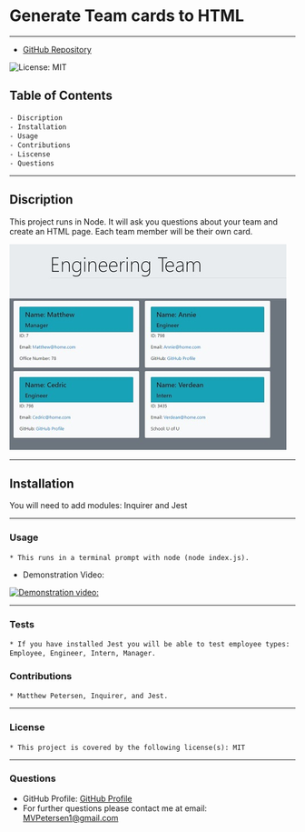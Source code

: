  # Generate Team cards to HTML
  ---
  * [GitHub Repository](https://github.com/MVPeter/Generate-Team-HTML-page)

  ![License: MIT](https://img.shields.io/badge/License-MIT-informational "License Badge")
      
  ## Table of Contents
    - Discription
    - Installation
    - Usage
    - Contributions
    - Liscense
    - Questions


  ---
  
  ## Discription

  This project runs in Node.  It will ask you questions about your team and create an HTML page.  Each team member will be their own card.
  
  ![ScreenShot](./assets/screenshot.jpg)

  ---
  
  ## Installation

  You will need to add modules:  Inquirer and Jest

  ---
  
  ### Usage

    * This runs in a terminal prompt with node (node index.js).

  - Demonstration Video:
  
  [![Demonstration video:](https://i9.ytimg.com/vi/coq85M4poXU/mq1.jpg?sqp=CJjT4IEG&rs=AOn4CLACPWt3kGmKUIkcVFWtMPvHQZ035w)](https://youtu.be/coq85M4poXU "Click ot watch")



  ---
  
  ### Tests

    * If you have installed Jest you will be able to test employee types:  Employee, Engineer, Intern, Manager.

  
  ### Contributions

    * Matthew Petersen, Inquirer, and Jest.

  ---
  
  ### License

    * This project is covered by the following license(s): MIT
    

  ---
  
  ### Questions
  - GitHub Profile: [GitHub Profile](https://github.com/MVPeter)
  - For further questions please contact me at email:  MVPetersen1@gmail.com

  
